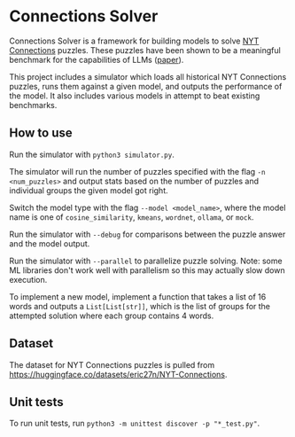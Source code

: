 # Connections Solver

Connections Solver is a framework for building models to solve [NYT Connections](https://www.nytimes.com/games/connections) puzzles.
These puzzles have been shown to be a meaningful benchmark for the capabilities of LLMs ([paper](https://arxiv.org/pdf/2406.11012)).

This project includes a simulator which loads all historical NYT Connections puzzles, runs them against a given model,
and outputs the performance of the model. It also includes various models in attempt to beat existing benchmarks.

## How to use

Run the simulator with `python3 simulator.py`.

The simulator will run the number of puzzles specified with the flag `-n <num_puzzles>`
and output stats based on the number of puzzles and individual groups the given model got right.

Switch the model type with the flag `--model <model_name>`, where the model name is one of
`cosine_similarity`, `kmeans`, `wordnet`, `ollama`, or `mock`.

Run the simulator with `--debug` for comparisons between the puzzle answer and the model output.

Run the simulator with `--parallel` to parallelize puzzle solving. Note: some ML libraries don't work well with parallelism
so this may actually slow down execution.

To implement a new model, implement a function that takes a list of 16 words
and outputs a `List[List[str]]`, which is the list of groups for the attempted solution
where each group contains 4 words.

## Dataset

The dataset for NYT Connections puzzles is pulled from
https://huggingface.co/datasets/eric27n/NYT-Connections.

## Unit tests

To run unit tests, run `python3 -m unittest discover -p "*_test.py"`.
